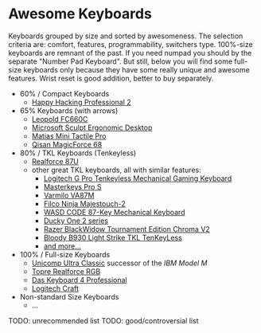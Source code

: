 # Awesome Keyboards

Keyboards grouped by size and sorted by awesomeness. The selection criteria are: comfort, features, programmability, switchers type. 100%-size keyboards are remnant of the past. If you need numpad you should by the separate "Number Pad Keyboard". But still, below you will find some full-size keyboards only because they have some really unique and awesome features. Wrist reset is good addition, better to buy separately.

- 60% / Compact Keyboards
  * [Happy Hacking Professional 2](hhkb_2/README.md)
- 65% Keyboards (with arrows)
  * [Leopold FC660C](leopold_fc660c/README.md)
  * [Microsoft Sculpt Ergonomic Desktop](sculpt_ergonomic_desktop/README.md)
  * [Matias Mini Tactile Pro](matias_mini_tactile_pro/README.md)
  * [Qisan MagicForce 68](qisan_magicforce_68/en.md)
- 80% / TKL Keyboards (Tenkeyless)
  * [Realforce 87U](realforce_87u/README.md)
  * other great TKL keyboards, all with similar features:
    - [Logitech G Pro Tenkeyless Mechanical Gaming Keyboard](https://www.logitechg.com/en-us/product/pro-gaming-keyboard)
    - [Masterkeys Pro S](http://www.coolermaster.com/peripheral/keyboards/masterkeys-pro-s/)
    - [Varmilo VA87M](https://mechanicalkeyboards.com/shop/index.php?l=product_detail&p=3895)
    - [Filco Ninja Majestouch-2](http://www.diatec.co.jp/en/list.php)
    - [WASD CODE 87-Key Mechanical Keyboard](http://www.wasdkeyboards.com/index.php/products/code-keyboard/code-87-key-mechanical-keyboard-2545.html)
    - [Ducky One 2 series](http://www.duckychannel.com.tw/en/keyboard.html)
    - [Razer BlackWidow Tournament Edition Chroma V2](https://www.razer.com/gaming-keyboards-keypads/razer-blackwidow-tournament-edition-chroma-v2)
    - [Bloody B930 Light Strike TKL TenKeyLess](https://www.bloody.com/usa/product.php?pid=11&id=165)
    - [and more...](https://mechanicalkeyboards.com/shop/index.php?l=product_list&c=27)
- 100% / Full-size Keyboards
  * [Unicomp Ultra Classic](unicomp_ultra_classic/en.md) successor of the *IBM Model M*
  * [Topre Realforce RGB](topre_tealforce_rgb/README.md)
  * [Das Keyboard 4 Professional](das_keyboard_4_professional/README.md)
  * [Logitech Craft](logitech_craft/README.md)
- Non-standard Size Keyboards
  * ...

TODO: unrecommended list
TODO: good/controversial list
